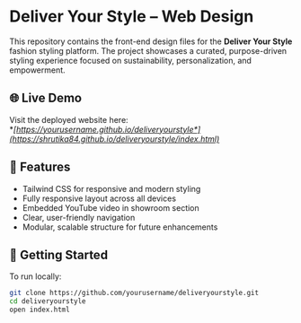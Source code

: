 # Deliver Your Style – Web Design

This repository contains the front-end design files for the **Deliver Your Style** fashion styling platform. The project showcases a curated, purpose-driven styling experience focused on sustainability, personalization, and empowerment.

## 🌐 Live Demo

Visit the deployed website here:  
**[https://yourusername.github.io/deliveryourstyle*](https://shrutika84.github.io/deliveryourstyle/index.html)*

## 🎯 Features

- Tailwind CSS for responsive and modern styling
- Fully responsive layout across all devices
- Embedded YouTube video in showroom section
- Clear, user-friendly navigation
- Modular, scalable structure for future enhancements

## 🚀 Getting Started

To run locally:

```bash
git clone https://github.com/yourusername/deliveryourstyle.git
cd deliveryourstyle
open index.html


